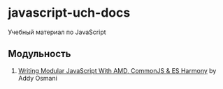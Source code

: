 # javascript-uch-docs

Учебный материал по JavaScript

## Модульность

1. [Writing Modular JavaScript With AMD, CommonJS & ES Harmony](http://addyosmani.com/writing-modular-js/) by Addy Osmani
